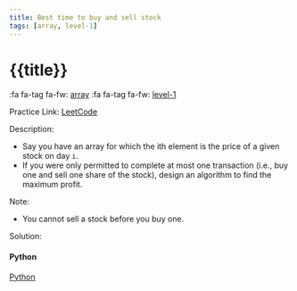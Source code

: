 ```yaml
---
title: Best time to buy and sell stock
tags: [array, level-1]
---
```


# {{title}}

:fa fa-tag fa-fw: [array]({{tagspath}}/array)
:fa fa-tag fa-fw: [level-1]({{tagspath}}/level-1)

Practice Link: [LeetCode](https://leetcode.com/problems/best-time-to-buy-and-sell-stock/)

Description:

- Say you have an array for which the ith element is the price of a given stock on day `i`.
- If you were only permitted to complete at most one transaction (i.e., buy one and sell one share of the stock), design an algorithm to find the maximum profit.

Note:

- You cannot sell a stock before you buy one.

Solution:

<!-- tabs:start -->
#### **Python**

[Python](../pycode/array/best-time-to-buy-and-sell-stock.py ':include :type=code')
<!-- tabs:end -->
